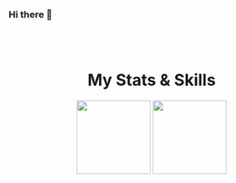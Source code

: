 ### Hi there 👋

<!--
**iThieler/ithieler** is a ✨ _special_ ✨ repository because its `README.md` (this file) appears on your GitHub profile.

Here are some ideas to get you started:

- 🔭 I’m currently working on ...
- 🌱 I’m currently learning ...
- 👯 I’m looking to collaborate on ...
- 🤔 I’m looking for help with ...
- 💬 Ask me about ...
- 📫 How to reach me: ...
- 😄 Pronouns: ...
- ⚡ Fun fact: ...
-->


<br><br><h1 align="center" id="heading">My Stats & Skills</h1>

<p align="center">
  <a href="https://iThieler.github.io/Proxmox/"><img src="https://github-readme-stats.vercel.app/api?username=iThieler&hide=stars&count_private=true&show_icons=true&theme=dark" height="130" /></a>
  <a href="https://iThieler.github.io/Proxmox/"><img src="https://github-readme-stats.vercel.app/api/top-langs?username=iThieler&layout=compact&theme=dark" height="130" /></a>
</p>
